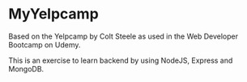 # MyYelpcamp
Based on the Yelpcamp by Colt Steele as used in the Web Developer Bootcamp on Udemy.

This is an exercise to learn backend by using NodeJS, Express and MongoDB.
